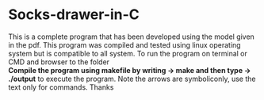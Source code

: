 # Socks-drawer-in-C
This is a complete program that has been developed using the model given in the pdf. This program was compiled and tested using linux operating system but is compatible to all system. To run the program on terminal or CMD and browser to the folder <br/>
**Compile the program using makefile by writing 
-> make
and 
then type
-> ./output**
to execute the program. 
Note the arrows are symboliconly, use the text only for commands. Thanks

